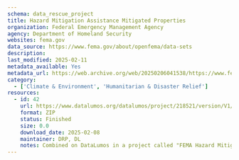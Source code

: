 ```yaml
---
schema: data_rescue_project 
title: Hazard Mitigation Assistance Mitigated Properties
organization: Federal Emergency Management Agency
agency: Department of Homeland Security
websites: fema.gov
data_source: https://www.fema.gov/about/openfema/data-sets
description: 
last_modified: 2025-02-11
metadata_available: Yes
metadata_url: https://web.archive.org/web/20250206041538/https://www.fema.gov/openfema-data-page/hazard-mitigation-assistance-mitigated-properties-v4
category:
  - ['Climate & Environment', 'Humanitarian & Disaster Relief'] 
resources:
  - id: 42
    url: https://www.datalumos.org/datalumos/project/218521/version/V1/view
    format: ZIP
    status: Finished
    size: 0.0
    download_date: 2025-02-08
    maintainer: DRP, DL
    notes: Combined on DataLumos in a project called "FEMA Hazard Mitigation Assistance Data"
---
```

